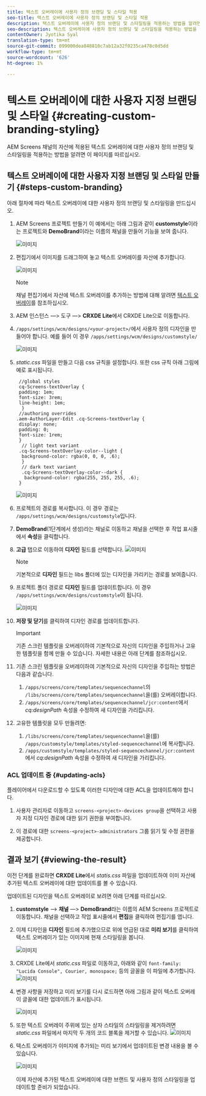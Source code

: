 ```yaml
---
title: 텍스트 오버레이에 사용자 정의 브랜딩 및 스타일 적용
seo-title: 텍스트 오버레이에 사용자 정의 브랜딩 및 스타일 적용
description: 텍스트 오버레이에 사용자 정의 브랜딩 및 스타일링을 적용하는 방법을 알려면 이 페이지를 따르십시오.
seo-description: 텍스트 오버레이에 사용자 정의 브랜딩 및 스타일링을 적용하는 방법을 알려면 이 페이지를 따르십시오.
contentOwner: Jyotika Syal
translation-type: tm+mt
source-git-commit: 099000dea848810c7ab12a32f0235ca478c0d5dd
workflow-type: tm+mt
source-wordcount: '626'
ht-degree: 1%

---
```



# 텍스트 오버레이에 대한 사용자 지정 브랜딩 및 스타일 {#creating-custom-branding-styling}

AEM Screens 채널의 자산에 적용된 텍스트 오버레이에 대한 사용자 정의 브랜딩 및 스타일링을 적용하는 방법을 알려면 이 페이지를 따르십시오.

## 텍스트 오버레이에 대한 사용자 지정 브랜딩 및 스타일 만들기 {#steps-custom-branding}

아래 절차에 따라 텍스트 오버레이에 대한 사용자 정의 브랜딩 및 스타일링을 만드십시오.

1. AEM Screens 프로젝트 만들기 이 예에서는 아래 그림과 같이 **customstyle**&#x200B;이라는 프로젝트와 **DemoBrand**&#x200B;이라는 이름의 채널을 만들어 기능을 보여 줍니다.

   ![이미지](/help/user-guide/assets/custom-brand/custom-brand1.png)

1. 편집기에서 이미지를 드래그하여 놓고 텍스트 오버레이를 자산에 추가합니다.

   ![이미지](/help/user-guide/assets/custom-brand/custom-brand2.png)

   >[!NOTE]
   >채널 편집기에서 자산에 텍스트 오버레이를 추가하는 방법에 대해 알려면 [텍스트 오버레이](/help/user-guide/text-overlay.md)를 참조하십시오.

1. AEM 인스턴스 —> 도구 —> **CRXDE Lite**&#x200B;에서 CRXDE Lite으로 이동합니다.

1. `/apps/settings/wcm/designs/<your-project>/`에서 사용자 정의 디자인을 만들어야 합니다. 예를 들어 이 경우 `/apps/settings/wcm/designs/customstyle/`

   ![이미지](/help/user-guide/assets/custom-brand/custom-brand3.png)

1. *static.css* 파일을 만들고 다음 css 규칙을 설정합니다. 또한 css 규칙 아래 그림에 예로 표시됩니다.

   ```shell
    //global styles
    cq-Screens-textOverlay {
    padding: 1em;
    font-size: 3rem;
    line-height: 1em;
     }
    //authoring overrides
   .aem-AuthorLayer-Edit .cq-Screens-textOverlay {
    display: none;
    padding: 0;
    font-size: 1rem;
    }
     // light text variant
    .cq-Screens-textOverlay-color--light {
     background-color: rgba(0, 0, 0, .6);
     }
     // dark text variant
     .cq-Screens-textOverlay-color--dark {
      background-color: rgba(255, 255, 255, .6);
    }
   ```

   ![이미지](/help/user-guide/assets/custom-brand/custom-brand4.png)

1. 프로젝트의 경로를 복사합니다. 이 경우 경로는 `/apps/settings/wcm/designs/customstyle`입니다.

1. **DemoBrand**(1단계에서 생성)라는 채널로 이동하고 채널을 선택한 후 작업 표시줄에서 **속성**&#x200B;을 클릭합니다.

1. **고급** 탭으로 이동하여 **디자인** 필드를 선택합니다.
   ![이미지](/help/user-guide/assets/custom-brand/custom-brand5.png)

   >[!NOTE]
   >기본적으로 **디자인** 필드는 libs 폴더에 있는 디자인을 가리키는 경로를 보여줍니다.

1. 프로젝트 폴더 경로로 **디자인** 필드를 업데이트합니다. 이 경우 `/apps/settings/wcm/designs/customstyle`이 됩니다.

   ![이미지](/help/user-guide/assets/custom-brand/custom-brand6.png)

1. **저장 및 닫기**&#x200B;를 클릭하여 디자인 경로를 업데이트합니다.

   >[!IMPORTANT]
   >기존 스크린 템플릿을 오버레이하여 기본적으로 자신의 디자인을 주입하거나 고유한 템플릿을 함께 만들 수 있습니다. 자세한 내용은 아래 단계를 참조하십시오.

1. 기존 스크린 템플릿을 오버레이하여 기본적으로 자신의 디자인을 주입하는 방법은 다음과 같습니다.

   1. `/apps/screens/core/templates/sequencechannel`의 `/libs/screens/core/templates/sequencechannel`을(를) 오버레이합니다.
   1. `/apps/screens/core/templates/sequencechannel/jcr:content`에서 *cq:designPath* 속성을 수정하여 새 디자인을 가리킵니다.

1. 고유한 템플릿을 모두 만들려면:
   1. `/libs/screens/core/templates/sequencechannel`을(를) `/apps/customstyle/templates/styled-sequencechannel`에 복사합니다.
   1. `/apps/customstyle/templates/styled-sequencechannel/jcr:content`에서 *cq:designPath* 속성을 수정하여 새 디자인을 가리킵니다.


### ACL 업데이트 중 {#updating-acls}

플레이어에서 다운로드할 수 있도록 이러한 디자인에 대한 ACL을 업데이트해야 합니다.

1. 사용자 관리자로 이동하고 `screens-<project>-devices group`을 선택하고 사용자 지정 디자인 경로에 대한 읽기 권한을 부여합니다.

1. 이 경로에 대한 `screens-<project>-administrators` 그룹 읽기 및 수정 권한을 제공합니다.

## 결과 보기 {#viewing-the-result}

이전 단계를 완료하면 **CRXDE Lite**&#x200B;에서 *statis.css* 파일을 업데이트하여 이미 자산에 추가된 텍스트 오버레이에 대한 업데이트를 볼 수 있습니다.

업데이트된 디자인을 텍스트 오버레이로 보려면 아래 단계를 따르십시오.

1. **customstyle** —> **채널** —> **DemoBrand**&#x200B;라는 이름의 AEM Screens 프로젝트로 이동합니다. 채널을 선택하고 작업 표시줄에서 **편집**&#x200B;을 클릭하여 편집기를 엽니다.

1. 이제 디자인을 **디자인** 필드에 추가했으므로 위에 언급된 대로 **미리 보기**&#x200B;를 클릭하여 텍스트 오버레이가 있는 이미지에 현재 스타일링을 봅니다.

   ![이미지](/help/user-guide/assets/custom-brand/custom-brand7.png)

1. CRXDE Lite에서 *static.css* 파일로 이동하고, 아래와 같이 `font-family: "Lucida Console", Courier, monospace;` 등의 글꼴을 이 파일에 추가합니다.
   ![이미지](/help/user-guide/assets/custom-brand/custom-brand8.png)

1. 변경 사항을 저장하고 미리 보기를 다시 로드하면 아래 그림과 같이 텍스트 오버레이 글꼴에 대한 업데이트가 표시됩니다.

   ![이미지](/help/user-guide/assets/custom-brand/custom-brand9.png)

1. 또한 텍스트 오버레이 주위에 있는 상자 스타일의 스타일링을 제거하려면 *static.css* 파일에서 마지막 두 개의 코드 블록을 제거할 수 있습니다.
   ![이미지](/help/user-guide/assets/custom-brand/custom-brand10.png)

1. 텍스트 오버레이가 이미지에 추가되는 미리 보기에서 업데이트된 변경 내용을 볼 수 있습니다.

   ![이미지](/help/user-guide/assets/custom-brand/custom-brand11.png)

   이제 자산에 추가된 텍스트 오버레이에 대한 브랜드 및 사용자 정의 스타일링을 업데이트할 준비가 되었습니다.










